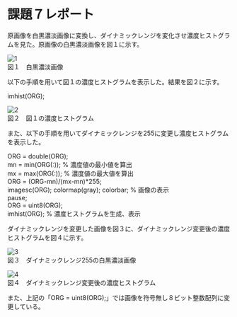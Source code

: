 # 課題７レポート

原画像を白黒濃淡画像に変換し、ダイナミックレンジを変化させ濃度ヒストグラムを見た。原画像の白黒濃淡画像を図１に示す。

![1](https://user-images.githubusercontent.com/46117925/50546505-09af5e80-0c6c-11e9-90fc-adddd0d19127.PNG)  
図１　白黒濃淡画像

以下の手順を用いて図１の濃度ヒストグラムを表示した。結果を図２に示す。

imhist(ORG);

![2](https://user-images.githubusercontent.com/46117925/50546506-0ddb7c00-0c6c-11e9-9e3e-ee40a008f7a4.PNG)  
図２　図１の濃度ヒストグラム

また、以下の手順を用いてダイナミックレンジを255に変更し濃度ヒストグラムを表示した。

ORG = double(ORG);  
mn = min(ORG(:)); % 濃度値の最小値を算出  
mx = max(ORG(:)); % 濃度値の最大値を算出  
ORG = (ORG-mn)/(mx-mn)*255;  
imagesc(ORG); colormap(gray); colorbar; % 画像の表示  
pause;  
ORG = uint8(ORG);  
imhist(ORG); % 濃度ヒストグラムを生成、表示

ダイナミックレンジを変更した画像を図３に、ダイナミックレンジ変更後の濃度ヒストグラムを図４に示す。

![3](https://user-images.githubusercontent.com/46117925/50546508-10d66c80-0c6c-11e9-89ec-d6b8ee6ec5c0.PNG)  
図３　ダイナミックレンジ255の白黒濃淡画像

![4](https://user-images.githubusercontent.com/46117925/50546510-12a03000-0c6c-11e9-8048-78ff37cadd0e.PNG)  
図４　ダイナミックレンジ変更後の濃度ヒストグラム

また、上記の「ORG = uint8(ORG);」では画像を符号無し８ビット整数配列に変更している。

